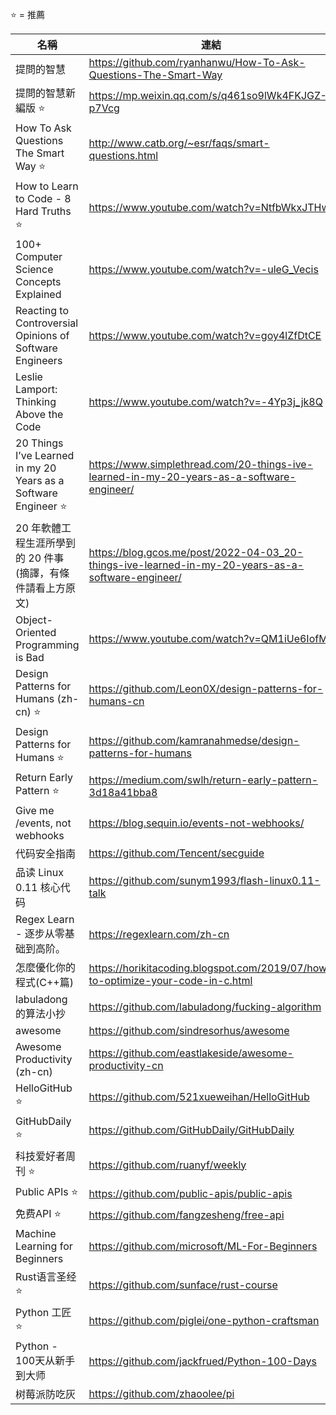 ⭐ = 推薦

|名稱|連結|
|-|-|
|提問的智慧|https://github.com/ryanhanwu/How-To-Ask-Questions-The-Smart-Way|
|提問的智慧新編版 ⭐|https://mp.weixin.qq.com/s/q461so9lWk4FKJGZ-p7Vcg|
|How To Ask Questions The Smart Way ⭐|http://www.catb.org/~esr/faqs/smart-questions.html|
|How to Learn to Code - 8 Hard Truths ⭐|https://www.youtube.com/watch?v=NtfbWkxJTHw|
|100+ Computer Science Concepts Explained|https://www.youtube.com/watch?v=-uleG_Vecis|
|Reacting to Controversial Opinions of Software Engineers|https://www.youtube.com/watch?v=goy4lZfDtCE|
|Leslie Lamport: Thinking Above the Code|https://www.youtube.com/watch?v=-4Yp3j_jk8Q|
|20 Things I’ve Learned in my 20 Years as a Software Engineer ⭐|https://www.simplethread.com/20-things-ive-learned-in-my-20-years-as-a-software-engineer/|
|20 年軟體工程生涯所學到的 20 件事 (摘譯，有條件請看上方原文)|https://blog.gcos.me/post/2022-04-03_20-things-ive-learned-in-my-20-years-as-a-software-engineer/|
|Object-Oriented Programming is Bad|https://www.youtube.com/watch?v=QM1iUe6IofM|
|Design Patterns for Humans (zh-cn) ⭐|https://github.com/Leon0X/design-patterns-for-humans-cn|
|Design Patterns for Humans ⭐|https://github.com/kamranahmedse/design-patterns-for-humans|
|Return Early Pattern ⭐|https://medium.com/swlh/return-early-pattern-3d18a41bba8|
|Give me /events, not webhooks|https://blog.sequin.io/events-not-webhooks/|
|代码安全指南|https://github.com/Tencent/secguide|
|品读 Linux 0.11 核心代码|https://github.com/sunym1993/flash-linux0.11-talk|
|Regex Learn - 逐步从零基础到高阶。|https://regexlearn.com/zh-cn|
|怎麼優化你的程式(C++篇)|https://horikitacoding.blogspot.com/2019/07/how-to-optimize-your-code-in-c.html|
|labuladong 的算法小抄|https://github.com/labuladong/fucking-algorithm|
|awesome|https://github.com/sindresorhus/awesome|
|Awesome Productivity (zh-cn)|https://github.com/eastlakeside/awesome-productivity-cn|
|HelloGitHub ⭐|https://github.com/521xueweihan/HelloGitHub|
|GitHubDaily ⭐|https://github.com/GitHubDaily/GitHubDaily|
|科技爱好者周刊 ⭐|https://github.com/ruanyf/weekly|
|Public APIs ⭐|https://github.com/public-apis/public-apis|
|免费API ⭐|https://github.com/fangzesheng/free-api|
|Machine Learning for Beginners|https://github.com/microsoft/ML-For-Beginners|
|Rust语言圣经 ⭐|https://github.com/sunface/rust-course|
|Python 工匠 ⭐|https://github.com/piglei/one-python-craftsman|
|Python - 100天从新手到大师|https://github.com/jackfrued/Python-100-Days|
|树莓派防吃灰|https://github.com/zhaoolee/pi|
